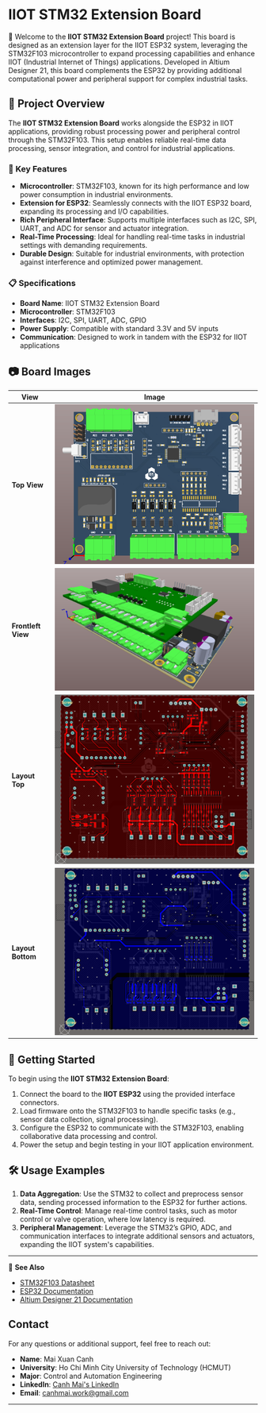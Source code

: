 # IIOT STM32 Extension Board

👋 Welcome to the **IIOT STM32 Extension Board** project! This board is designed as an extension layer for the IIOT ESP32 system, leveraging the STM32F103 microcontroller to expand processing capabilities and enhance IIOT (Industrial Internet of Things) applications. Developed in Altium Designer 21, this board complements the ESP32 by providing additional computational power and peripheral support for complex industrial tasks.

## 📌 Project Overview

The **IIOT STM32 Extension Board** works alongside the ESP32 in IIOT applications, providing robust processing power and peripheral control through the STM32F103. This setup enables reliable real-time data processing, sensor integration, and control for industrial applications.

### 🔧 Key Features
- **Microcontroller**: STM32F103, known for its high performance and low power consumption in industrial environments.
- **Extension for ESP32**: Seamlessly connects with the IIOT ESP32 board, expanding its processing and I/O capabilities.
- **Rich Peripheral Interface**: Supports multiple interfaces such as I2C, SPI, UART, and ADC for sensor and actuator integration.
- **Real-Time Processing**: Ideal for handling real-time tasks in industrial settings with demanding requirements.
- **Durable Design**: Suitable for industrial environments, with protection against interference and optimized power management.

### 📋 Specifications
- **Board Name**: IIOT STM32 Extension Board
- **Microcontroller**: STM32F103
- **Interfaces**: I2C, SPI, UART, ADC, GPIO
- **Power Supply**: Compatible with standard 3.3V and 5V inputs
- **Communication**: Designed to work in tandem with the ESP32 for IIOT applications

## 📷 Board Images

| View        | Image                             |
|-------------|-----------------------------------|
| **Top View**    | ![Top View](Image/TOP.png)      |
| **Frontleft View** | ![Frontleft View](Image/FRONTLEFT.png) |
| **Layout Top**    | ![Layout Top](Image/Layout_TOP.png)      |
| **Layout Bottom** | ![Layout Bottom](Image/Layout_Bottom.png) |
## 🚀 Getting Started
To begin using the **IIOT STM32 Extension Board**:
1. Connect the board to the **IIOT ESP32** using the provided interface connectors.
2. Load firmware onto the STM32F103 to handle specific tasks (e.g., sensor data collection, signal processing).
3. Configure the ESP32 to communicate with the STM32F103, enabling collaborative data processing and control.
4. Power the setup and begin testing in your IIOT application environment.

## 🛠 Usage Examples
1. **Data Aggregation**: Use the STM32 to collect and preprocess sensor data, sending processed information to the ESP32 for further actions.
2. **Real-Time Control**: Manage real-time control tasks, such as motor control or valve operation, where low latency is required.
3. **Peripheral Management**: Leverage the STM32’s GPIO, ADC, and communication interfaces to integrate additional sensors and actuators, expanding the IIOT system's capabilities.

---

🔗 **See Also**  
- [STM32F103 Datasheet](https://www.st.com/resource/en/datasheet/stm32f103c8.pdf)
- [ESP32 Documentation](https://www.espressif.com/en/products/socs/esp32)
- [Altium Designer 21 Documentation](https://www.altium.com/documentation/altium-designer/)
## Contact

For any questions or additional support, feel free to reach out:

- **Name**: Mai Xuan Canh
- **University**: Ho Chi Minh City University of Technology (HCMUT)
- **Major**: Control and Automation Engineering
- **LinkedIn**: [Canh Mai's LinkedIn](https://www.linkedin.com/in/maixuancanh2003/)
- **Email**: canhmai.work@gmail.com

---

